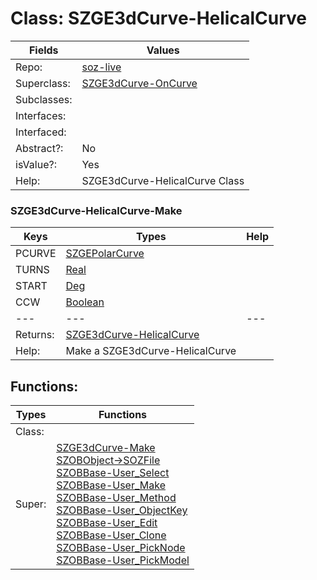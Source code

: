 
# Class:	SZGE3dCurve-HelicalCurve

| Fields | Values |
| --------- | --------- |
| Repo: | [soz-live](/repos/soz-live.html) |
| Superclass: | [SZGE3dCurve-OnCurve](SZGE3dCurve-OnCurve.html) |
| Subclasses: |  |
| Interfaces: |  |
| Interfaced: |  |
| Abstract?: | No |
| isValue?: | Yes |
| Help: | SZGE3dCurve-HelicalCurve Class |

### SZGE3dCurve-HelicalCurve-Make

| Keys | Types | Help |
| --------- | --------- | --------- |
| PCURVE | [SZGEPolarCurve](SZGEPolarCurve.html) |  |
| TURNS | [Real](Real.html) |  |
| START | [Deg](Deg.html) |  |
| CCW | [Boolean](Boolean.html) |  |
| --- | --- | --- |
| Returns: | [SZGE3dCurve-HelicalCurve](SZGE3dCurve-HelicalCurve.html) |
| Help: | Make a SZGE3dCurve-HelicalCurve |


## Functions:

| Types | Functions |
| --------- | --------- |
| Class: |  |
| Super: | [SZGE3dCurve-Make](SZGE3dCurve.html) <br> [SZOBObject->SOZFile](SZOBObject.html) <br> [SZOBBase-User_Select](SZOBBase.html) <br> [SZOBBase-User_Make](SZOBBase.html) <br> [SZOBBase-User_Method](SZOBBase.html) <br> [SZOBBase-User_ObjectKey](SZOBBase.html) <br> [SZOBBase-User_Edit](SZOBBase.html) <br> [SZOBBase-User_Clone](SZOBBase.html) <br> [SZOBBase-User_PickNode](SZOBBase.html) <br> [SZOBBase-User_PickModel](SZOBBase.html) |


